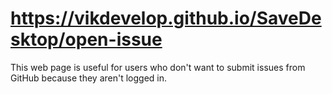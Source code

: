 # https://vikdevelop.github.io/SaveDesktop/open-issue
This web page is useful for users who don't want to submit issues from GitHub because they aren't logged in.
